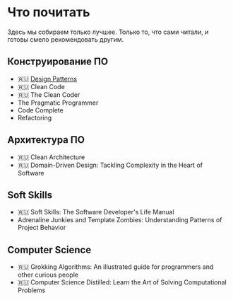 # Что почитать

Здесь мы собираем только лучшее. Только то, что сами читали, и готовы смело рекомендовать другим.

## Конструирование ПО

+ 🇷🇺 [Design Patterns](https://ru.wikipedia.org/wiki/Design_Patterns)
+ 🇷🇺 Clean Code
+ 🇷🇺 The Clean Coder
+ The Pragmatic Programmer
+ Code Complete
+ Refactoring

## Архитектура ПО

+ 🇷🇺 Clean Architecture
+ 🇷🇺 Domain-Driven Design: Tackling Complexity in the Heart of Software

## Soft Skills

+ 🇷🇺 Soft Skills: The Software Developer's Life Manual
+ Adrenaline Junkies and Template Zombies: Understanding Patterns of Project Behavior

## Computer Science

+ 🇷🇺 Grokking Algorithms: An illustrated guide for programmers and other curious people
+ 🇷🇺 Computer Science Distilled: Learn the Art of Solving Computational Problems
